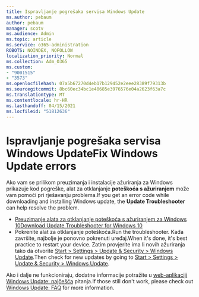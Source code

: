 ```yaml
---
title: Ispravljanje pogrešaka servisa Windows Update
ms.author: pebaum
author: pebaum
manager: scotv
ms.audience: Admin
ms.topic: article
ms.service: o365-administration
ROBOTS: NOINDEX, NOFOLLOW
localization_priority: Normal
ms.collection: Adm_O365
ms.custom:
- "9001515"
- "3573"
ms.openlocfilehash: 07a5b67270d4eb17b129452e2eee28389f79313b
ms.sourcegitcommit: 8bc60ec34bc1e40685e3976576e04a2623f63a7c
ms.translationtype: MT
ms.contentlocale: hr-HR
ms.lasthandoff: 04/15/2021
ms.locfileid: "51812636"
---
```

# <a name="fix-windows-update-errors"></a><span data-ttu-id="14334-102">Ispravljanje pogrešaka servisa Windows Update</span><span class="sxs-lookup"><span data-stu-id="14334-102">Fix Windows Update errors</span></span>

<span data-ttu-id="14334-103">Ako vam se prilikom preuzimanja i instalacije ažuriranja za Windows prikazuje kod pogreške, alat za otklanjanje **poteškoća s ažuriranjem** može vam pomoći pri rješavanju problema.</span><span class="sxs-lookup"><span data-stu-id="14334-103">If you get an error code while downloading and installing Windows update, the **Update Troubleshooter** can help resolve the problem.</span></span>

- [<span data-ttu-id="14334-104">Preuzimanje alata za otklanjanje poteškoća s ažuriranjem za Windows 10</span><span class="sxs-lookup"><span data-stu-id="14334-104">Download Update Troubleshooter for Windows 10</span></span>](https://support.microsoft.com/help/4027322/windows-update-troubleshooter)
- <span data-ttu-id="14334-105">Pokrenite alat za otklanjanje poteškoća.</span><span class="sxs-lookup"><span data-stu-id="14334-105">Run the troubleshooter.</span></span> <span data-ttu-id="14334-106">Kada završite, najbolje je ponovno pokrenuti uređaj.</span><span class="sxs-lookup"><span data-stu-id="14334-106">When it's done, it's best practice to restart your device.</span></span> <span data-ttu-id="14334-107">Zatim provjerite ima li novih ažuriranja tako da otvorite [Start > Settings > Update & Security > Windows Update](ms-settings:windowsupdate).</span><span class="sxs-lookup"><span data-stu-id="14334-107">Then check for new updates by going to [Start > Settings > Update & Security > Windows Update](ms-settings:windowsupdate).</span></span>

<span data-ttu-id="14334-108">Ako i dalje ne funkcioniraju, dodatne informacije potražite u [web-aplikaciji Windows Update: najčešća](https://support.microsoft.com/help/12373/windows-update-faq) pitanja.</span><span class="sxs-lookup"><span data-stu-id="14334-108">If those still don't work, please check out [Windows Update: FAQ](https://support.microsoft.com/help/12373/windows-update-faq) for more information.</span></span>
